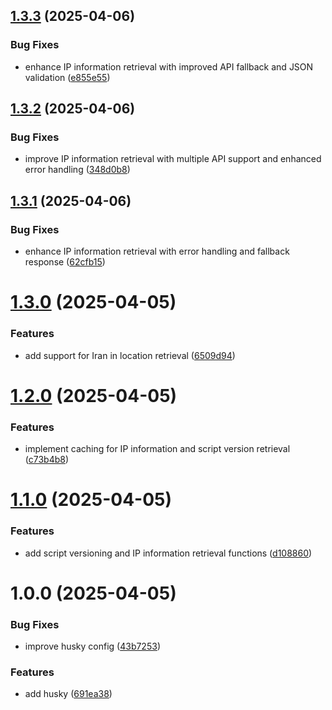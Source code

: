 ## [1.3.3](https://github.com/masihjahangiri/backhaul-easy/compare/v1.3.2...v1.3.3) (2025-04-06)


### Bug Fixes

* enhance IP information retrieval with improved API fallback and JSON validation ([e855e55](https://github.com/masihjahangiri/backhaul-easy/commit/e855e554afb9aeabda886702d1eb5848e43d1c84))

## [1.3.2](https://github.com/masihjahangiri/backhaul-easy/compare/v1.3.1...v1.3.2) (2025-04-06)


### Bug Fixes

* improve IP information retrieval with multiple API support and enhanced error handling ([348d0b8](https://github.com/masihjahangiri/backhaul-easy/commit/348d0b811626ca2389e6d8394a12091b74bd4905))

## [1.3.1](https://github.com/masihjahangiri/backhaul-easy/compare/v1.3.0...v1.3.1) (2025-04-06)


### Bug Fixes

* enhance IP information retrieval with error handling and fallback response ([62cfb15](https://github.com/masihjahangiri/backhaul-easy/commit/62cfb15edadedd2e2681bb70c65a387fb3141a0d))

# [1.3.0](https://github.com/masihjahangiri/backhaul-easy/compare/v1.2.0...v1.3.0) (2025-04-05)


### Features

* add support for Iran in location retrieval ([6509d94](https://github.com/masihjahangiri/backhaul-easy/commit/6509d94b1f9ac037805ad05aa6e24ecd34e1ef2c))

# [1.2.0](https://github.com/masihjahangiri/backhaul-easy/compare/v1.1.0...v1.2.0) (2025-04-05)


### Features

* implement caching for IP information and script version retrieval ([c73b4b8](https://github.com/masihjahangiri/backhaul-easy/commit/c73b4b8c4d29ea7dd71bda92a60f5913879f11a1))

# [1.1.0](https://github.com/masihjahangiri/backhaul-easy/compare/v1.0.0...v1.1.0) (2025-04-05)


### Features

* add script versioning and IP information retrieval functions ([d108860](https://github.com/masihjahangiri/backhaul-easy/commit/d108860b784ebf8fe9f8cfb227968934682067ac))

# 1.0.0 (2025-04-05)


### Bug Fixes

* improve husky config ([43b7253](https://github.com/masihjahangiri/backhaul-easy/commit/43b72536b5142be65f865443325bb9ed6d0c4e2c))


### Features

* add husky ([691ea38](https://github.com/masihjahangiri/backhaul-easy/commit/691ea389981abe8661921abb06345508ed7e1310))
